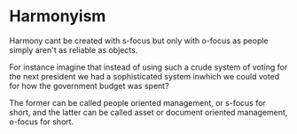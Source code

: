 # Harmonyism

Harmony cant be created with s-focus but only with o-focus as people simply aren't as reliable as objects.

For instance imagine that instead of using such a crude system of voting for the next president we had a sophisticated system inwhich we could voted for how the government budget was spent?

The former can be called people oriented management, or s-focus for short, and the latter can be called asset or document oriented management, o-focus for short.


